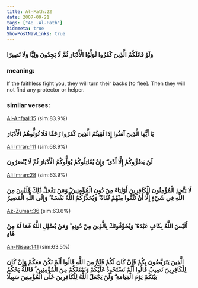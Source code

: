 ```yaml
---
title: Al-Fath:22
date: 2007-09-21
tags: ["48 .Al-Fath"]
hidemeta: true 
ShowPostNavLinks: true 
---
```

### وَلَوْ قَاتَلَكُمُ الَّذِينَ كَفَرُوا لَوَلَّوُا الْأَدْبَارَ ثُمَّ لَا يَجِدُونَ وَلِيًّا وَلَا نَصِيرًا
### meaning: 
If the faithless fight you, they will turn their backs [to flee]. Then they will not find any protector or helper.
### similar verses: 

[Al-Anfaal:15](/8/15) (sim:83.9%)

### يَا أَيُّهَا الَّذِينَ آمَنُوا إِذَا لَقِيتُمُ الَّذِينَ كَفَرُوا زَحْفًا فَلَا تُوَلُّوهُمُ الْأَدْبَارَ

[Ali Imran:111](/3/111) (sim:68.9%)

### لَنْ يَضُرُّوكُمْ إِلَّا أَذًى ۖ وَإِنْ يُقَاتِلُوكُمْ يُوَلُّوكُمُ الْأَدْبَارَ ثُمَّ لَا يُنْصَرُونَ

[Ali Imran:28](/3/28) (sim:63.9%)

### لَا يَتَّخِذِ الْمُؤْمِنُونَ الْكَافِرِينَ أَوْلِيَاءَ مِنْ دُونِ الْمُؤْمِنِينَ ۖ وَمَنْ يَفْعَلْ ذَٰلِكَ فَلَيْسَ مِنَ اللَّهِ فِي شَيْءٍ إِلَّا أَنْ تَتَّقُوا مِنْهُمْ تُقَاةً ۗ وَيُحَذِّرُكُمُ اللَّهُ نَفْسَهُ ۗ وَإِلَى اللَّهِ الْمَصِيرُ

[Az-Zumar:36](/39/36) (sim:63.6%)

### أَلَيْسَ اللَّهُ بِكَافٍ عَبْدَهُ ۖ وَيُخَوِّفُونَكَ بِالَّذِينَ مِنْ دُونِهِ ۚ وَمَنْ يُضْلِلِ اللَّهُ فَمَا لَهُ مِنْ هَادٍ

[An-Nisaa:141](/4/141) (sim:63.5%)

### الَّذِينَ يَتَرَبَّصُونَ بِكُمْ فَإِنْ كَانَ لَكُمْ فَتْحٌ مِنَ اللَّهِ قَالُوا أَلَمْ نَكُنْ مَعَكُمْ وَإِنْ كَانَ لِلْكَافِرِينَ نَصِيبٌ قَالُوا أَلَمْ نَسْتَحْوِذْ عَلَيْكُمْ وَنَمْنَعْكُمْ مِنَ الْمُؤْمِنِينَ ۚ فَاللَّهُ يَحْكُمُ بَيْنَكُمْ يَوْمَ الْقِيَامَةِ ۗ وَلَنْ يَجْعَلَ اللَّهُ لِلْكَافِرِينَ عَلَى الْمُؤْمِنِينَ سَبِيلًا
